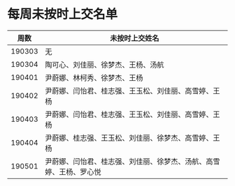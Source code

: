 # 每周未按时上交名单

| 周数   | 未按时上交姓名                     |
| ------ | ---------------------------------- |
| 190303 | 无                                 |
| 190304 | 陶可心、刘佳丽、徐梦杰、王杨、汤航 |
| 190401 | 尹蔚娜、林柯秀、徐梦杰、王杨           |
| 190402 | 尹蔚娜、闫怡君、桂志强、王玉松、刘佳丽、高雪婷、王杨 |
| 190403 | 尹蔚娜、闫怡君、桂志强、王玉松、刘佳丽、高雪婷、王杨 |
| 190404 | 尹蔚娜、桂志强、王玉松、刘佳丽、徐梦杰、高雪婷、王杨 |
| 190501 | 尹蔚娜、闫怡君、桂志强、刘佳丽、徐梦杰、汤航、高雪婷、王杨、罗心悦 |


